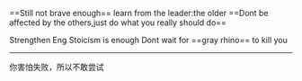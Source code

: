 ==Still not brave enough==
learn from the leader:the older
==Dont be affected by the others,just do what you really should do==


Strengthen Eng
Stoicism is enough
Dont wait for ==gray rhino== to kill you
*********
你害怕失败，所以不敢尝试

